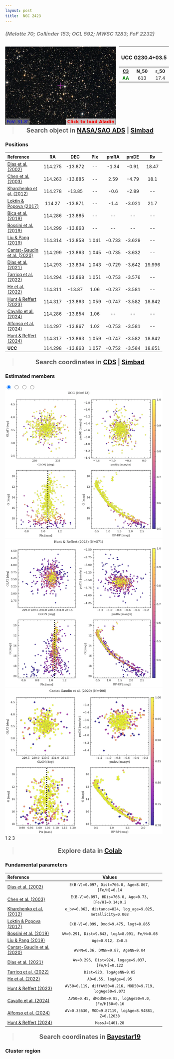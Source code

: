 ```yaml
---
layout: post
title:  NGC 2423
---
```

<h3><span style="color: #808080;"><i>(Melotte 70; Collinder 153; OCL 592; MWSC 1283; FoF 2232)</i></span></h3><div style="display: flex; justify-content: space-between; width:720px;height:250px">
<div style="text-align: center;">

<!-- Static image + data attributes for FOV and target -->
<img id="aladin_img"
     data-umami-event="aladin_load"
     src="https://raw.githubusercontent.com/ucc23/Q3P/main/plots/aladin/ngc2423.webp"
     alt="Click to load Aladin Lite" 
     style="width:355px;height:250px; cursor: pointer;"
     data-fov="0.58" 
     data-target="114.298 -13.863"/>
<!-- Div to contain Aladin Lite viewer -->
<div id="aladin-lite-div" style="width:355px;height:250px;display:none;"></div>
<!-- Aladin Lite script (will be loaded after the image is clicked) -->
<script src="{{ site.baseurl }}/scripts/aladin_load.js"></script>

</div>
<!-- Left block -->

<table style="width:355px;height:250px;">
  <!-- Row 1 (title) -->
  <tr>
    <td colspan="5"><h3>UCC G230.4+03.5</h3></td>
  </tr>
  <!-- Row 2 -->
  <tr>
    <th style="text-align: center;"><a href="https://ucc.ar/faq#what-is-the-c3-parameter" title="Combined class">C3</a></th>
    <th style="text-align: center;"><div title="Stars with membership probability >50%">N_50</div></th>
    <th style="text-align: center;"><div title="Radius that contains half the members [arcmin]">r_50</div></th>
  </tr>
  <!-- Row 3 -->
  <tr>
    <td style="text-align: center;"><span style="color: green; font-weight: bold;">A</span><span style="color: green; font-weight: bold;">A</span></td>
    <td style="text-align: center;">613</td>
    <td style="text-align: center;">17.4</td>
  </tr>
</table>
</div>

> <p style="text-align:center; font-weight: bold; font-size:20px">Search object in <a data-umami-event="nasa_search" href="https://ui.adsabs.harvard.edu/search/q=%20collection%3Aastronomy%20body%3A%22NGC%202423%22&sort=date%20desc%2C%20bibcode%20desc&p_=0" target="_blank">NASA/SAO ADS</a> | <a data-umami-event="simbad_search" href="https://simbad.cds.unistra.fr/simbad/sim-id-refs?Ident=ngc2423" target="_blank">Simbad</a></p>


### Positions

| Reference    | RA    | DEC   | Plx  | pmRA  | pmDE   |  Rv  |
| :---         | :---: | :---: | :---: | :---: | :---: | :---: |
|[Dias et al. (2002)](https://ui.adsabs.harvard.edu/abs/2002A%26A...389..871D) | 114.275 | -13.872 | -- | -1.34 | -0.91 | 18.47 |
|[Chen et al. (2003)](https://ui.adsabs.harvard.edu/abs/2003AJ....125.1397C) | 114.263 | -13.885 | -- | 2.59 | -4.79 | 18.1 |
|[Kharchenko et al. (2012)](https://ui.adsabs.harvard.edu/abs/2012A%26A...543A.156K) | 114.278 | -13.85 | -- | -0.6 | -2.89 | -- |
|[Loktin & Popova (2017)](https://ui.adsabs.harvard.edu/abs/2017AstBu..72..257L) | 114.27 | -13.871 | -- | -1.4 | -3.021 | 21.7 |
|[Bica et al. (2019)](https://ui.adsabs.harvard.edu/abs/2019AJ....157...12B) | 114.286 | -13.885 | -- | -- | -- | -- |
|[Bossini et al. (2019)](https://ui.adsabs.harvard.edu/abs/2019A%26A...623A.108B) | 114.299 | -13.863 | -- | -- | -- | -- |
|[Liu & Pang (2019)](https://ui.adsabs.harvard.edu/abs/2019ApJS..245...32L) | 114.314 | -13.858 | 1.041 | -0.733 | -3.629 | -- |
|[Cantat-Gaudin et al. (2020)](https://ui.adsabs.harvard.edu/abs/2020A%26A...640A...1C) | 114.299 | -13.863 | 1.045 | -0.735 | -3.632 | -- |
|[Dias et al. (2021)](https://ui.adsabs.harvard.edu/abs/2021MNRAS.504..356D) | 114.293 | -13.834 | 1.043 | -0.729 | -3.642 | 19.996 |
|[Tarricq et al. (2022)](https://ui.adsabs.harvard.edu/abs/2022A%26A...659A..59T) | 114.294 | -13.868 | 1.051 | -0.753 | -3.576 | -- |
|[He et al. (2022)](https://ui.adsabs.harvard.edu/abs/2022ApJS..262....7H) | 114.311 | -13.87 | 1.06 | -0.737 | -3.581 | -- |
|[Hunt & Reffert (2023)](https://ui.adsabs.harvard.edu/abs/2023A%26A...673A.114H) | 114.317 | -13.863 | 1.059 | -0.747 | -3.582 | 18.842 |
|[Cavallo et al. (2024)](https://ui.adsabs.harvard.edu/abs/2024AJ....167...12C) | 114.286 | -13.854 | 1.06 | -- | -- | -- |
|[Alfonso et al. (2024)](https://ui.adsabs.harvard.edu/abs/2024A%26A...689A..18A) | 114.297 | -13.867 | 1.02 | -0.753 | -3.581 | -- |
|[Hunt & Reffert (2024)](https://ui.adsabs.harvard.edu/abs/2024A%26A...686A..42H) | 114.317 | -13.863 | 1.059 | -0.747 | -3.582 | 18.842 |
| **UCC** |114.298 | -13.863 | 1.057 | -0.752 | -3.584 | 18.651 |

> <p style="text-align:center; font-weight: bold; font-size:20px">Search coordinates in <a data-umami-event="cds_coord_search" href="https://cdsportal.u-strasbg.fr/?target=114.298,-13.863" target="_blank">CDS</a> | <a data-umami-event="simbad_coord_search" href="https://simbad.cds.unistra.fr/mobile/object_list.html?coord=114.298%20-13.863&output=json&radius=5&userEntry=ngc2423" target="_blank">Simbad</a></p>

### Estimated members

<div class="carousel">
<input type="radio" name="radio-btn" id="slide1" checked>
<input type="radio" name="radio-btn" id="slide1">
<input type="radio" name="radio-btn" id="slide2">
<input type="radio" name="radio-btn" id="slide3">
<div class="slides">
<div class="slide">
<a href="https://raw.githubusercontent.com/ucc23/Q3P/main/plots/UCC/ngc2423.webp" target="_blank">
<img src="https://raw.githubusercontent.com/ucc23/Q3P/main/plots/UCC/ngc2423.webp" alt="NGC 2423 UCC">
</a>
</div>
<div class="slide">
<a href="https://raw.githubusercontent.com/ucc23/Q3P/main/plots/HUNT23/ngc2423.webp" target="_blank">
<img src="https://raw.githubusercontent.com/ucc23/Q3P/main/plots/HUNT23/ngc2423.webp" alt="NGC 2423 HUNT23">
</a>
</div>
<div class="slide">
<a href="https://raw.githubusercontent.com/ucc23/Q3P/main/plots/CANTAT20/ngc2423.webp" target="_blank">
<img src="https://raw.githubusercontent.com/ucc23/Q3P/main/plots/CANTAT20/ngc2423.webp" alt="NGC 2423 CANTAT20">
</a>
</div>
</div>
<div class="indicators">
<label for="slide1">1</label>
<label for="slide2">2</label>
<label for="slide3">3</label>
</div>
</div>


> <p style="text-align:center; font-weight: bold; font-size:20px">Explore data in <a data-umami-event="colab" href="https://colab.research.google.com/github/ucc23/ucc/blob/main/assets/notebook.ipynb" target="_blank">Colab</a></p>


### Fundamental parameters

| Reference |  Values |
| :---      |  :---:  |
| [Dias et al. (2002)](https://ui.adsabs.harvard.edu/abs/2002A%26A...389..871D) | `E(B-V)=0.097, Dist=766.0, Age=8.867, [Fe/H]=0.14` |
| [Chen et al. (2003)](https://ui.adsabs.harvard.edu/abs/2003AJ....125.1397C) | `E(B-V)=0.097, HDis=766.0, Age=0.73, [Fe/H]=0.14;0.2` |
| [Kharchenko et al. (2012)](https://ui.adsabs.harvard.edu/abs/2012A%26A...543A.156K) | `e_bv=0.062, distance=824, log_age=9.025, metallicity=0.068` |
| [Loktin & Popova (2017)](https://ui.adsabs.harvard.edu/abs/2017AstBu..72..257L) | `E(B-V)=0.099, Dmod=9.475, logt=8.865` |
| [Bossini et al. (2019)](https://ui.adsabs.harvard.edu/abs/2019A%26A...623A.108B) | `AV=0.291, Dist=9.843, logA=8.991, Fe/H=0.08` |
| [Liu & Pang (2019)](https://ui.adsabs.harvard.edu/abs/2019ApJS..245...32L) | `Age=0.912, Z=0.5` |
| [Cantat-Gaudin et al. (2020)](https://ui.adsabs.harvard.edu/abs/2020A%26A...640A...1C) | `AVNN=0.36, DMNN=9.87, AgeNN=9.04` |
| [Dias et al. (2021)](https://ui.adsabs.harvard.edu/abs/2021MNRAS.504..356D) | `Av=0.296, Dist=924, logage=9.037, [Fe/H]=0.122` |
| [Tarricq et al. (2022)](https://ui.adsabs.harvard.edu/abs/2022A%26A...659A..59T) | `Dist=923, logAgeNN=9.05` |
| [He et al. (2022)](https://ui.adsabs.harvard.edu/abs/2022ApJS..262....7H) | `A0=0.55, logAge=8.95` |
| [Hunt & Reffert (2023)](https://ui.adsabs.harvard.edu/abs/2023A%26A...673A.114H) | `AV50=0.119, diffAV50=0.216, MOD50=9.719, logAge50=9.073` |
| [Cavallo et al. (2024)](https://ui.adsabs.harvard.edu/abs/2024AJ....167...12C) | `AV50=0.45, dMod50=9.85, logAge50=9.0, [Fe/H]50=0.16` |
| [Alfonso et al. (2024)](https://ui.adsabs.harvard.edu/abs/2024A%26A...689A..18A) | `AV=0.35630, MOD=9.87119, logAge=8.94881, Z=0.12038` |
| [Hunt & Reffert (2024)](https://ui.adsabs.harvard.edu/abs/2024A%26A...686A..42H) | `MassJ=1401.28` |

> <p style="text-align:center; font-weight: bold; font-size:20px">Search coordinates in <a data-umami-event="bayestar" href="http://argonaut.skymaps.info/query?lon=230.49%20&lat=3.568&coordsys=gal&mapname=bayestar2019" target="_blank">Bayestar19</a></p>


### Cluster region

<html lang="en">
  <body>
    <center>
    <div id="plot-params"
         data-oc-name="ngc2423"
         data-ra-center="114.3"
         data-dec-center="-13.86"
         data-rad-deg="17.4"
         data-plx="1.057">
    </div>
    <div id="plot-container">
        <div id="plot"></div>
    </div>
    <script defer type="module" src="{{ site.baseurl }}/scripts/radec_scatter.js"></script>
    </center>
  </body>
</html>
<br>
